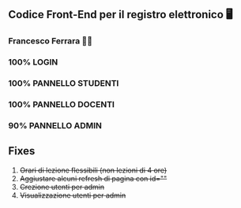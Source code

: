 ## Codice Front-End per il registro elettronico 🖥️
### Francesco Ferrara 🧑‍🎓


### 100% LOGIN

### 100% PANNELLO STUDENTI

### 100% PANNELLO DOCENTI

### 90% PANNELLO ADMIN

## Fixes
1. ~~Orari di lezione flessibili (non lezioni di 4 ore)~~
2. ~~Aggiustare alcuni refresh di pagina con id=""~~
3. ~~Crezione utenti per admin~~
4. ~~Visualizzazione utenti per admin~~